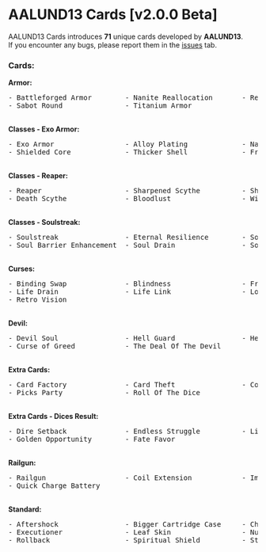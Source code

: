 # AALUND13 Cards [v2.0.0 Beta]
AALUND13 Cards introduces <b>71</b> unique cards developed by <b>AALUND13</b>.  
If you encounter any bugs, please report them in the [issues](https://github.com/AALUND13/AALUND13-Cards/issues) tab.
<h3>Cards:</h3>
<b>Armor:</b>
<pre>
- Battleforged Armor        - Nanite Reallocation       - Reinforced Plating        - Restoration               
- Sabot Round               - Titanium Armor            
</pre>
<br>
<b>Classes - Exo Armor:</b>
<pre>
- Exo Armor                 - Alloy Plating             - Nano Materials Plating    - Impenetrable Upgrade      
- Shielded Core             - Thicker Shell             - Fragile Layer             - Deflective Coating        
</pre>
<br>
<b>Classes - Reaper:</b>
<pre>
- Reaper                    - Sharpened Scythe          - Sharper Scythe            - Death Contract            
- Death Scythe              - Bloodlust                 - Withering                 
</pre>
<br>
<b>Classes - Soulstreak:</b>
<pre>
- Soulstreak                - Eternal Resilience        - Soulstealer Embrace       - Soul Barrier              
- Soul Barrier Enhancement  - Soul Drain                - Soul Drain Enhancement    
</pre>
<br>
<b>Curses:</b>
<pre>
- Binding Swap              - Blindness                 - Fracture Armor            - Healing Radiance          
- Life Drain                - Life Link                 - Loopy                     - Purifying Body            
- Retro Vision              
</pre>
<br>
<b>Devil:</b>
<pre>
- Devil Soul                - Hell Guard                - Hellfire Speed            - Corrupted Growth          
- Curse of Greed            - The Deal Of The Devil     
</pre>
<br>
<b>Extra Cards:</b>
<pre>
- Card Factory              - Card Theft                - Corrupting Picks          - Corruption Reflection     
- Picks Party               - Roll Of The Dice          
</pre>
<br>
<b>Extra Cards - Dices Result:</b>
<pre>
- Dire Setback              - Endless Struggle          - Lingering Hardship        - Turning Tide              
- Golden Opportunity        - Fate Favor                
</pre>
<br>
<b>Railgun:</b>
<pre>
- Railgun                   - Coil Extension            - Improve Capacitors        - Overcharge                
- Quick Charge Battery      
</pre>
<br>
<b>Standard:</b>
<pre>
- Aftershock                - Bigger Cartridge Case     - Chain Bullets             - Damage Storage            
- Executioner               - Leaf Skin                 - Numb                      - Resurgence                
- Rollback                  - Spiritual Shield          - Stunblock Bullets         
</pre>
